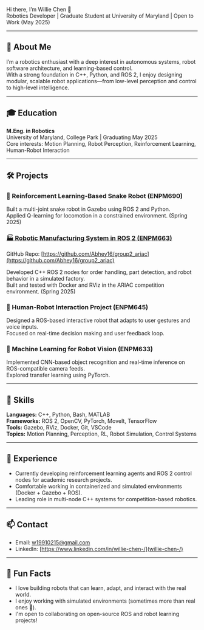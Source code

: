 Hi there, I’m Willie Chen 👋  
Robotics Developer | Graduate Student at University of Maryland | Open to Work (May 2025)

---

## 📘 About Me

I’m a robotics enthusiast with a deep interest in autonomous systems, robot software architecture, and learning-based control.  
With a strong foundation in C++, Python, and ROS 2, I enjoy designing modular, scalable robot applications—from low-level perception and control to high-level intelligence.

---

## 🎓 Education

**M.Eng. in Robotics**  
University of Maryland, College Park | Graduating May 2025  
Core interests: Motion Planning, Robot Perception, Reinforcement Learning, Human-Robot Interaction

---

## 🛠️ Projects

### 🤖 Reinforcement Learning-Based Snake Robot (ENPM690)
Built a multi-joint snake robot in Gazebo using ROS 2 and Python.  
Applied Q-learning for locomotion in a constrained environment. (Spring 2025)

### [🏭 Robotic Manufacturing System in ROS 2 (ENPM663)](https://github.com/Abhey16/group2_ariac) 
GitHub Repo: [https://github.com/Abhey16/group2_ariac](https://github.com/Abhey16/group2_ariac)

Developed C++ ROS 2 nodes for order handling, part detection, and robot behavior in a simulated factory.  
Built and tested with Docker and RViz in the ARIAC competition environment. (Spring 2025)

### 🤝 Human-Robot Interaction Project (ENPM645)
Designed a ROS-based interactive robot that adapts to user gestures and voice inputs.  
Focused on real-time decision making and user feedback loop.

### 🧠 Machine Learning for Robot Vision (ENPM633)
Implemented CNN-based object recognition and real-time inference on ROS-compatible camera feeds.  
Explored transfer learning using PyTorch.

---

## 💼 Skills

**Languages:** C++, Python, Bash, MATLAB  
**Frameworks:** ROS 2, OpenCV, PyTorch, MoveIt, TensorFlow  
**Tools:** Gazebo, RViz, Docker, Git, VSCode  
**Topics:** Motion Planning, Perception, RL, Robot Simulation, Control Systems

---

## 🌱 Experience

- Currently developing reinforcement learning agents and ROS 2 control nodes for academic research projects.  
- Comfortable working in containerized and simulated environments (Docker + Gazebo + ROS).  
- Leading role in multi-node C++ systems for competition-based robotics.

---

## 📫 Contact

- Email: w19910215@gmail.com  
- LinkedIn: [https://www.linkedin.com/in/willie-chen-/](willie-chen-/)

---

## 🎈 Fun Facts

- I love building robots that can learn, adapt, and interact with the real world.  
- I enjoy working with simulated environments (sometimes more than real ones 🤖).  
- I'm open to collaborating on open-source ROS and robot learning projects!

